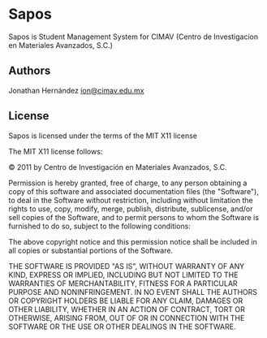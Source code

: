 Sapos
=====

Sapos is Student Management System for CIMAV (Centro de Investigacion en Materiales Avanzados, S.C.)


Authors
-------
Jonathan Hern&aacute;ndez <ion@cimav.edu.mx>


License
-------
Sapos is licensed under the terms of the MIT X11 license

The MIT X11 license follows:

&copy; 2011 by Centro de Investigaci&oacute;n en Materiales Avanzados, S.C.

Permission is hereby granted, free of charge, to any person obtaining a copy
of this software and associated documentation files (the "Software"), to deal
in the Software without restriction, including without limitation the rights
to use, copy, modify, merge, publish, distribute, sublicense, and/or sell
copies of the Software, and to permit persons to whom the Software is
furnished to do so, subject to the following conditions:

The above copyright notice and this permission notice shall be included in
all copies or substantial portions of the Software.

THE SOFTWARE IS PROVIDED "AS IS", WITHOUT WARRANTY OF ANY KIND, EXPRESS OR
IMPLIED, INCLUDING BUT NOT LIMITED TO THE WARRANTIES OF MERCHANTABILITY,
FITNESS FOR A PARTICULAR PURPOSE AND NONINFRINGEMENT. IN NO EVENT SHALL THE
AUTHORS OR COPYRIGHT HOLDERS BE LIABLE FOR ANY CLAIM, DAMAGES OR OTHER
LIABILITY, WHETHER IN AN ACTION OF CONTRACT, TORT OR OTHERWISE, ARISING FROM,
OUT OF OR IN CONNECTION WITH THE SOFTWARE OR THE USE OR OTHER DEALINGS IN
THE SOFTWARE.

